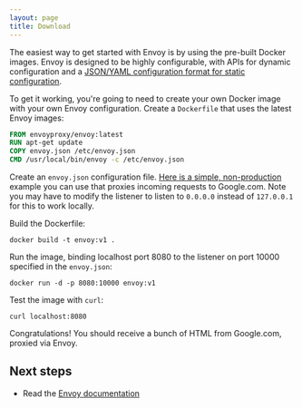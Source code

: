 ```yaml
---
layout: page
title: Download
---
```


The easiest way to get started with Envoy is by using the pre-built Docker images. Envoy is designed to be highly configurable, with APIs for 
dynamic configuration and a [JSON/YAML configuration format for static configuration](https://www.envoyproxy.io/docs/envoy/latest/configuration/configuration).

To get it working, you're going to need to create your own Docker image with your own Envoy configuration. Create a `Dockerfile` that uses the latest Envoy images:

```dockerfile
FROM envoyproxy/envoy:latest
RUN apt-get update
COPY envoy.json /etc/envoy.json
CMD /usr/local/bin/envoy -c /etc/envoy.json
```

Create an `envoy.json` configuration file. [Here is a simple, non-production](https://github.com/envoyproxy/envoy/blob/master/configs/google_com_proxy.json) example 
you can use that proxies incoming requests to Google.com. Note you may have to modify the listener to listen to `0.0.0.0` instead of `127.0.0.1` for this to work locally.

Build the Dockerfile:

```shell
docker build -t envoy:v1 .
```

Run the image, binding localhost port 8080 to the listener on port 10000 specified in the `envoy.json`:

```shell
docker run -d -p 8080:10000 envoy:v1
```

Test the image with `curl`:

```shell
curl localhost:8080
```

Congratulations! You should receive a bunch of HTML from Google.com, proxied via Envoy.

## Next steps

* Read the [Envoy documentation](https://www.envoyproxy.io/docs/envoy/latest/)
